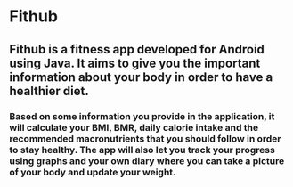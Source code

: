 # Fithub
## Fithub is a fitness app developed for Android using Java. It aims to give you the important information about your body in order to have a healthier diet.

### Based on some information you provide in the application, it will calculate your BMI, BMR, daily calorie intake and the recommended macronutrients that you should follow in order to stay healthy. The app will also let you track your progress using graphs and your own diary where you can take a picture of your body and update your weight.
